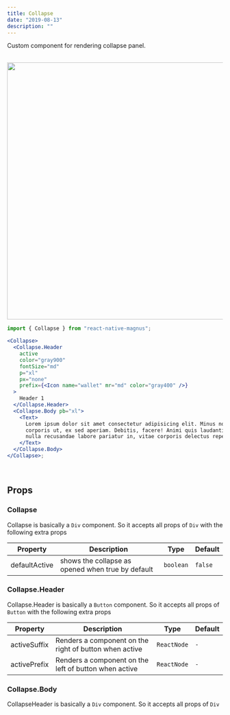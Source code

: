 ```yaml
---
title: Collapse
date: "2019-08-13"
description: ""
---
```


Custom component for rendering collapse panel.

<br />
<img src="/images/docs/collapse/1.gif" class="mobile"  style="height: 600px; width: auto;" />

```jsx
import { Collapse } from "react-native-magnus";

<Collapse>
  <Collapse.Header
    active
    color="gray900"
    fontSize="md"
    p="xl"
    px="none"
    prefix={<Icon name="wallet" mr="md" color="gray400" />}
  >
    Header 1
  </Collapse.Header>
  <Collapse.Body pb="xl">
    <Text>
      Lorem ipsum dolor sit amet consectetur adipisicing elit. Minus nobis
      corporis ut, ex sed aperiam. Debitis, facere! Animi quis laudantium, odio
      nulla recusandae labore pariatur in, vitae corporis delectus repellendus.
    </Text>
  </Collapse.Body>
</Collapse>;
```

<br />

## Props

### Collapse

Collapse is basically a `Div` component. So it accepts all props of `Div` with the following extra props

| Property      | Description                                       | Type      | Default |
| ------------- | ------------------------------------------------- | --------- | ------- |
| defaultActive | shows the collapse as opened when true by default | `boolean` | `false` |

### Collapse.Header

Collapse.Header is basically a `Button` component. So it accepts all props of `Button` with the following extra props

| Property     | Description                                            | Type        | Default |
| ------------ | ------------------------------------------------------ | ----------- | ------- |
| activeSuffix | Renders a component on the right of button when active | `ReactNode` | `-`     |
| activePrefix | Renders a component on the left of button when active  | `ReactNode` | `-`     |

### Collapse.Body

CollapseHeader is basically a `Div` component. So it accepts all props of `Div`
